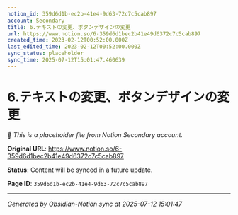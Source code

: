 ```yaml
---
notion_id: 359d6d1b-ec2b-41e4-9d63-72c7c5cab897
account: Secondary
title: 6.テキストの変更、ボタンデザインの変更
url: https://www.notion.so/6-359d6d1bec2b41e49d6372c7c5cab897
created_time: 2023-02-12T00:52:00.000Z
last_edited_time: 2023-02-12T00:52:00.000Z
sync_status: placeholder
sync_time: 2025-07-12T15:01:47.460639
---
```


# 6.テキストの変更、ボタンデザインの変更

*🔄 This is a placeholder file from Notion Secondary account.*

**Original URL**: https://www.notion.so/6-359d6d1bec2b41e49d6372c7c5cab897

**Status**: Content will be synced in a future update.

**Page ID**: `359d6d1b-ec2b-41e4-9d63-72c7c5cab897`

---

*Generated by Obsidian-Notion sync at 2025-07-12 15:01:47*
